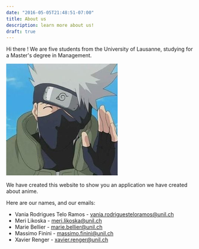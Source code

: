 ```yaml
---
date: "2016-05-05T21:48:51-07:00"
title: About us
description: learn more about us!
draft: true
---
```


Hi there ! We are five students from the University of Lausanne, studying for a Master's degree in Management.

![*kakashi*](/content/kakashi.jpg)

We have created this website to show you an application we have created about anime. 

Here are our names, and our emails:
- Vania Rodrigues Telo Ramos - <vania.rodriguesteloramos@unil.ch>
- Meri Likoska - <meri.likoska@unil.ch>
- Marie Bellier - <marie.bellier@unil.ch>
- Massimo Finini - <massimo.finini@unil.ch>
- Xavier Renger - <xavier.renger@unil.ch>
